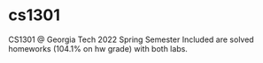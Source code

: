# cs1301
CS1301 @ Georgia Tech 2022 Spring Semester
Included are solved homeworks (104.1% on hw grade) with both labs.
